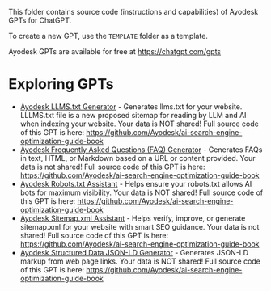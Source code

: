 This folder contains source code (instructions and capabilities) of Ayodesk GPTs for ChatGPT.

To create a new GPT, use the `TEMPLATE` folder as a template.

Ayodesk GPTs are available for free at https://chatgpt.com/gpts

# Exploring GPTs

- [Ayodesk LLMS.txt Generator](Ayodesk%20LLMS.txt%20Generator) - Generates llms.txt for your website. LLLMS.txt file is a new proposed sitemap for reading by LLM and AI when indexing your website. Your data is NOT shared! Full source code of this GPT is here: https://github.com/Ayodesk/ai-search-engine-optimization-guide-book
- [Ayodesk Frequently Asked Questions (FAQ) Generator](Ayodesk%20Frequently%20Asked%20Questions%20(FAQ)%20Generator) - Generates FAQs in text, HTML, or Markdown based on a URL or content provided. Your data is not shared! Full source code of this GPT is here: https://github.com/Ayodesk/ai-search-engine-optimization-guide-book
- [Ayodesk Robots.txt Assistant](Ayodesk%20Robots.txt%20Assistant) - Helps ensure your robots.txt allows AI bots for maximum visibility. Your data is NOT shared! Full source code of this GPT is here: https://github.com/Ayodesk/ai-search-engine-optimization-guide-book
- [Ayodesk Sitemap.xml Assistant](Ayodesk%20Sitemap%20Assistant) - Helps verify, improve, or generate sitemap.xml for your website with smart SEO guidance. Your data is not shared! Full source code of this GPT is here: https://github.com/Ayodesk/ai-search-engine-optimization-guide-book
- [Ayodesk Structured Data JSON-LD Generator](Ayodesk%20Structured%20Data%20JSON-LD%20Generator) - Generates JSON-LD markup from web page links.  Your data is NOT shared! Full source code of this GPT is here: https://github.com/Ayodesk/ai-search-engine-optimization-guide-book
